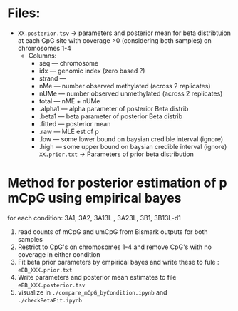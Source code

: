 # Files:
- `XX.posterior.tsv` -> parameters and posterior mean for beta distribtuion at each CpG site with coverage >0 (considering both samples) on chromosomes 1-4
	- Columns:
		- seq — chromosome
		- idx — genomic index (zero based ?)
		- strand — 
		- nMe — number observed methylated (across 2 replicates)
		- nUMe — number observed unmethylated (across 2 replicates)
		- total — nME + nUMe
		- .alpha1 — alpha parameter of posterior Beta distrib
		- .beta1  — beta parameter of posterior Beta distrib
		- .fitted — posterior mean
		- .raw — MLE est of p 
		- .low  — some lower bound on baysian credible interval (ignore)
		- .high — some upper bound on baysian credible interval (ignore)
`XX.prior.txt` -> Parameters of prior beta distribution 

# Method for posterior estimation of p mCpG using empirical bayes
for each condition: 3A1, 3A2, 3A13L , 3A23L, 3B1, 3B13L-d1
1. read counts of mCpG  and umCpG from Bismark outputs for both samples
2. Restrict to CpG's on chromosomes 1-4 and remove CpG's with no coverage in either condition
3. Fit beta prior parameters by empirical bayes and write these to fule : `eBB_XXX.prior.txt`
4. Write parameters and posterior mean estimates to file `eBB_XXX.posterior.tsv`
5. visualize in `./compare_mCpG_byCondition.ipynb` and `./checkBetaFit.ipynb` 
